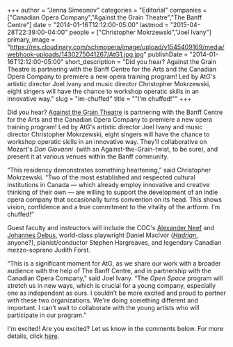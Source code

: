 +++
author = "Jenna Simeonov"
categories = "Editorial"
companies = ["Canadian Opera Company","Against the Grain Theatre","The Banff Centre"]
date = "2014-01-16T12:12:00-05:00"
lastmod = "2015-04-28T22:39:00-04:00"
people = ["Christopher Mokrzewski","Joel Ivany"]
primary_image = "https://res.cloudinary.com/schmopera/image/upload/v1545409169/media/webhook-uploads/1430275041267/AtG1.jpg.jpg"
publishDate = "2014-01-16T12:12:00-05:00"
short_description = "Did you hear? Against the Grain Theatre is partnering with the Banff Centre for the Arts and the Canadian Opera Company to premiere a new opera training program! Led by AtG&#039;s artistic director Joel Ivany and music director Christopher Mokrzewski, eight singers will have the chance to workshop operatic skills in an innovative way."
slug = "im-chuffed"
title = "&quot;I&#039;m chuffed!&quot;"
+++

Did you hear? [Against the Grain Theatre](http://againstthegraintheatre.com/) is partnering with the Banff Centre for the Arts and the Canadian Opera Company to premiere a new opera training program! Led by AtG's artistic director Joel Ivany and music director Christopher Mokrzewski, eight singers will have the chance to workshop operatic skills in an innovative way. They'll collaborative on Mozart's _Don Giovanni_  (with an Against-the-Grain-twist, to be sure), and present it at various venues within the Banff community.

“This residency demonstrates something heartening,” said Christopher Mokrzewski. “Two of the most established and respected cultural institutions in Canada — which already employ innovative and creative thinking of their own — are willing to support the development of an indie opera company that occasionally turns convention on its head. This shows vision, confidence and a true commitment to the vitality of the artform. I’m chuffed!”

Guest faculty and instructors will include the COC's [Alexander Neef](http://www.coc.ca/aboutthecoc/alexanderneef/Bio.aspx) and [Johannes Debus](http://www.coc.ca/aboutthecoc/companymembers/Orchestra/JohannesDebus.aspx), world-class playwright Daniel MacIvor ([_Hadrian_](http://www.coc.ca/PerformancesAndTickets/Hadrian.aspx), anyone?), pianist/conductor Stephen Hargreaves, and legendary Canadian mezzo-soprano Judith Forst.

“This is a significant moment for AtG, as we share our work with a broader audience with the help of The Banff Centre, and in partnership with the Canadian Opera Company," said Joel Ivany. “The _Open Space_ program will stretch us in new ways, which is crucial for a young company, especially one as independent as ours. I couldn’t be more excited and proud to partner with these two organizations. We're doing something different and important. I can't wait to collaborate with the young artists who will participate in our program.”

I'm excited! Are you excited? Let us know in the comments below. For more details, click [here](http://us5.campaign-archive2.com/?u=a310ed3217aac023b710a846a&id=b381cf603c&e=0c7e443ea8).
